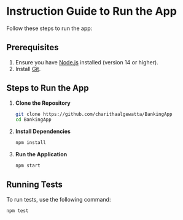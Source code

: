 # Instruction Guide to Run the App

Follow these steps to run the app:

## Prerequisites

1. Ensure you have [Node.js](https://nodejs.org/) installed (version 14 or higher).
2. Install [Git](https://git-scm.com/).

## Steps to Run the App

1. **Clone the Repository**

   ```sh
   git clone https://github.com/charithaalgewatta/BankingApp
   cd BankingApp
   ```

2. **Install Dependencies**

   ```sh
   npm install
   ```

3. **Run the Application**

   ```sh
   npm start
   ```

## Running Tests

To run tests, use the following command:

```sh
npm test
```
